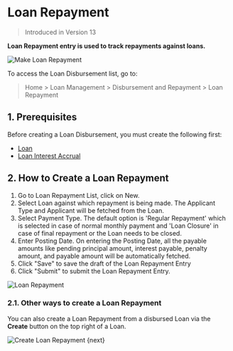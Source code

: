 <!-- add-breadcrumbs -->
# Loan Repayment
> Introduced in Version 13

**Loan Repayment entry is used to track repayments against loans.**

<img class="screenshot" alt="Make Loan Repayment" src="{{docs_base_url}}/assets/img/loan-management/loan-repayment-flow.png">

To access the Loan Disbursement list, go to:
> Home > Loan Management > Disbursement and Repayment > Loan Repayment

## 1. Prerequisites
Before creating a Loan Disbursement, you must create the following first:

* [Loan](/docs/user/manual/en/loan-management/loan)
* [Loan Interest Accrual](/docs/user/manual/en/loan-management/loan-interest-accrual)


## 2. How to Create a Loan Repayment
1. Go to Loan Repayment List, click on New.
2. Select Loan against which repayment is being made. The Applicant Type and Applicant will be fetched from the Loan.
3. Select Payment Type. The default option is 'Regular Repayment' which is selected in case of normal monthly payment and 'Loan Closure' in case of final repayment or the Loan needs to be closed.
4. Enter Posting Date. On entering the Posting Date, all the payable amounts like pending principal amount, interest payable, penalty amount, and payable amount will be automatically fetched.
7. Click "Save" to save the draft of the Loan Repayment Entry
8. Click "Submit" to submit the Loan Repayment Entry.

<img class="screenshot" alt="Loan Repayment" src="{{docs_base_url}}/assets/img/loan-management/loan-repayment.png">

### 2.1. Other ways to create a Loan Repayment
You can also create a Loan Repayment from a disbursed Loan via the **Create** button on the top right of a Loan.

<img class="screenshot" alt="Create Loan Repayment" src="{{docs_base_url}}/assets/img/loan-management/create-loan-repayment.png">
{next}



